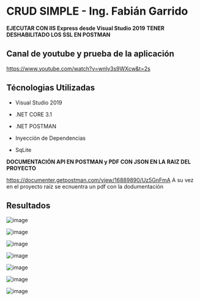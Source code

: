 # CRUD SIMPLE - Ing. Fabián Garrido

**EJECUTAR CON IIS Express desde Visual Studio 2019**
**TENER DESHABILITADO LOS SSL EN POSTMAN**

## Canal de youtube y prueba de la aplicación
https://www.youtube.com/watch?v=wnly3s9WXcw&t=2s

## Técnologias Utilizadas 

- Visual Studio 2019


- .NET CORE 3.1


- .NET POSTMAN


- Inyección de Dependencias

- SqLite

**__DOCUMENTACIÓN API EN POSTMAN__ y PDF CON JSON EN LA RAIZ DEL PROYECTO**

https://documenter.getpostman.com/view/16889890/Uz5GnFmA
A su vez en el proyecto raíz se ecnuentra un pdf con la dodumentación


## Resultados

![image](https://user-images.githubusercontent.com/46567000/171810771-4dabef6f-80f1-4c83-a336-6c6538b60594.png)



![image](https://user-images.githubusercontent.com/46567000/171810796-f97deb21-7fab-4898-af3a-b9f47400874b.png)



![image](https://user-images.githubusercontent.com/46567000/171810826-3fc654c4-02c7-4428-8ba4-173287f4c0a9.png)



![image](https://user-images.githubusercontent.com/46567000/171810853-e26cbdf5-ccf4-46ba-a08a-c1ce5230c8cd.png)



![image](https://user-images.githubusercontent.com/46567000/171810885-7b8a840d-3c0d-4eb4-8cb5-23bcd5d5fe45.png)



![image](https://user-images.githubusercontent.com/46567000/171810913-1d03ce01-3d05-4689-bdae-59a1249f516c.png)



![image](https://user-images.githubusercontent.com/46567000/171810937-7a305cc3-31e0-4c0f-9f8c-989733c9076c.png)






